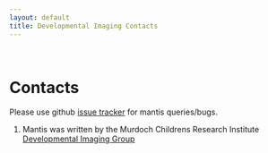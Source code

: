 ```yaml
---
layout: default
title: Developmental Imaging Contacts
---
```

<br>


# Contacts

Please use github [issue tracker](https://github.com/DevelopmentalImagingMCRI/mantis/issues) for mantis queries/bugs.

1. Mantis was written by the Murdoch Childrens Research Institute [Developmental Imaging Group](https://www.mcri.edu.au/research/themes/clinical-sciences/developmental-imaging "DIGroup")


